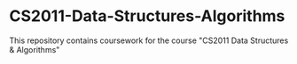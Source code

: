 # CS2011-Data-Structures-Algorithms
This repository contains coursework for the course "CS2011 Data Structures &amp; Algorithms"
